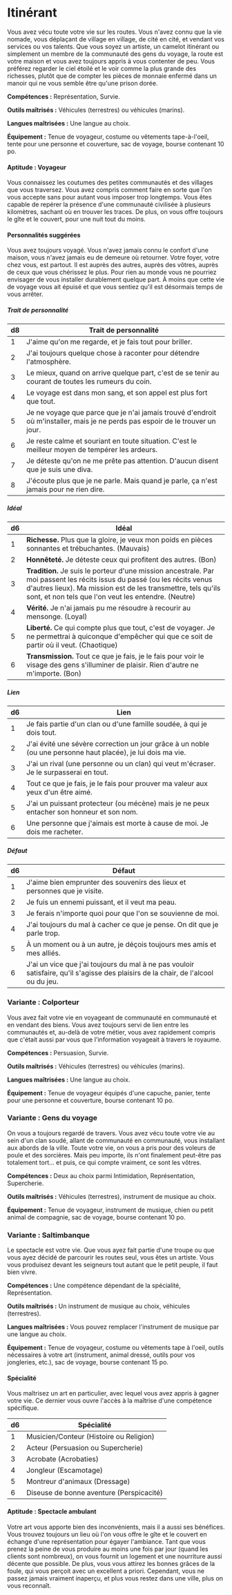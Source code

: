 
<!--Items-->

# <!--Name-->Itinérant<!--/Name-->

Vous avez vécu toute votre vie sur les routes. Vous n'avez connu que la vie nomade, vous déplaçant de village en village, de cité en cité, et vendant vos services ou vos talents. Que vous soyez un artiste, un camelot itinérant ou simplement un membre de la communauté des gens du voyage, la route est votre maison et vous avez toujours appris à vous contenter de peu. Vous préférez regarder le ciel étoilé et le voir comme la plus grande des richesses, plutôt que de compter les pièces de monnaie enfermé dans un manoir qui ne vous semble être qu'une prison dorée.

**Compétences :** Représentation, Survie.

**Outils maîtrisés :** Véhicules (terrestres) ou véhicules (marins).

**Langues maîtrisées :** Une langue au choix.

**Équipement :** Tenue de voyageur, costume ou vêtements tape-à-l'oeil, tente pour une personne et couverture, sac de voyage, bourse contenant 10 po.

<!--Generic-->

#### <!--Name-->Aptitude : Voyageur<!--/Name-->

Vous connaissez les coutumes des petites communautés et des villages que vous traversez. Vous avez compris comment faire en sorte que l'on vous accepte sans pour autant vous imposer trop longtemps. Vous êtes capable de repérer la présence d'une communauté civilisée à plusieurs kilomètres, sachant où en trouver les traces. De plus, on vous offre toujours le gîte et le couvert, pour une nuit tout du moins.

<!--/Generic-->

<!--Items-->

#### <!--Name-->Personnalités suggérées<!--/Name-->

Vous avez toujours voyagé. Vous n'avez jamais connu le confort d'une maison, vous n'avez jamais eu de demeure où retourner. Votre foyer, votre chez vous, est partout. Il est auprès des autres, auprès des vôtres, auprès de ceux que vous chérissez le plus. Pour rien au monde vous ne pourriez envisager de vous installer durablement quelque part. À moins que cette vie de voyage vous ait épuisé et que vous sentiez qu'il est désormais temps de vous arrêter.

<!--Generic-->

##### <!--Name-->Trait de personnalité<!--/Name-->

|d8|Trait de personnalité|
|---|---|
|1|J'aime qu'on me regarde, et je fais tout pour <!--br-->briller.|
|2|J'ai toujours quelque chose à raconter pour <!--br-->détendre l'atmosphère.|
|3|Le mieux, quand on arrive quelque part, c'est <!--br-->de se tenir au courant de toutes les rumeurs du <!--br-->coin.|
|4|Le voyage est dans mon sang, et son appel est <!--br-->plus fort que tout.|
|5|Je ne voyage que parce que je n'ai jamais <!--br-->trouvé d'endroit où m'installer, mais je ne <!--br-->perds pas espoir de le trouver un jour.|
|6|Je reste calme et souriant en toute situation. <!--br-->C'est le meilleur moyen de tempérer les <!--br-->ardeurs.|
|7|Je déteste qu'on ne me prête pas attention. <!--br-->D'aucun disent que je suis une diva.|
|8|J'écoute plus que je ne parle. Mais quand je <!--br-->parle, ça n'est jamais pour ne rien dire.|

<!--/Generic-->

<!--Generic-->

##### <!--Name-->Idéal<!--/Name-->

|d6|Idéal|
|---|---|
|1|**Richesse.** Plus que la gloire, je veux mon poids <!--br-->en pièces sonnantes et trébuchantes. (Mauvais)|
|2|**Honnêteté.** Je déteste ceux qui profitent des <!--br-->autres. (Bon)|
|3|**Tradition.** Je suis le porteur d'une mission <!--br-->ancestrale. Par moi passent les récits issus du <!--br-->passé (ou les récits venus d'autres lieux). Ma <!--br-->mission est de les transmettre, tels qu'ils sont, <!--br-->et non tels que l'on veut les entendre. (Neutre)|
|4|**Vérité.** Je n'ai jamais pu me résoudre à recourir <!--br-->au mensonge. (Loyal)|
|5|**Liberté.** Ce qui compte plus que tout, c'est <!--br-->de voyager. Je ne permettrai à quiconque <!--br-->d'empêcher qui que ce soit de partir où il veut. <!--br-->(Chaotique)|
|6|**Transmission.** Tout ce que je fais, je le fais pour <!--br-->voir le visage des gens s'illuminer de plaisir. <!--br-->Rien d'autre ne m'importe. (Bon)|

<!--/Generic-->

<!--Generic-->

##### <!--Name-->Lien<!--/Name-->

|d6|Lien|
|---|---|
|1|Je fais partie d'un clan ou d'une famille soudée, <!--br-->à qui je dois tout.|
|2|J'ai évité une sévère correction un jour grâce à <!--br-->un noble (ou une personne haut placée), je lui <!--br-->dois ma vie.|
|3|J'ai un rival (une personne ou un clan) qui veut <!--br-->m'écraser. Je le surpasserai en tout.|
|4|Tout ce que je fais, je le fais pour prouver ma <!--br-->valeur aux yeux d'un être aimé.|
|5|J'ai un puissant protecteur (ou mécène) mais je <!--br-->ne peux entacher son honneur et son nom.|
|6|Une personne que j'aimais est morte à cause de <!--br-->moi. Je dois me racheter.|

<!--/Generic-->

<!--Generic-->

##### <!--Name-->Défaut<!--/Name-->

|d6|Défaut|
|---|---|
|1|J'aime bien emprunter des souvenirs des lieux <!--br-->et personnes que je visite.|
|2|Je fuis un ennemi puissant, et il veut ma peau.|
|3|Je ferais n'importe quoi pour que l'on se <!--br-->souvienne de moi.|
|4|J'ai toujours du mal à cacher ce que je pense. <!--br-->On dit que je parle trop.|
|5|À un moment ou à un autre, je déçois toujours <!--br-->mes amis et mes alliés.|
|6|J'ai un vice que j'ai toujours du mal à ne pas <!--br-->vouloir satisfaire, qu'il s'agisse des plaisirs de <!--br-->la chair, de l'alcool ou du jeu.|

<!--/Generic-->

<!--/Items-->

<!--Generic-->

### <!--Name-->Variante : Colporteur<!--/Name-->

Vous avez fait votre vie en voyageant de communauté en communauté et en vendant des biens. Vous avez toujours servi de lien entre les communautés et, au-delà de votre métier, vous avez rapidement compris que c'était aussi par vous que l'information voyageait à travers le royaume.

**Compétences :** Persuasion, Survie.

**Outils maîtrisés :** Véhicules (terrestres) ou véhicules (marins).

**Langues maîtrisées :** Une langue au choix.

**Équipement :** Tenue de voyageur équipés d'une capuche, panier, tente pour une personne et couverture, bourse contenant 10 po.

<!--/Generic-->

<!--Generic-->

### <!--Name-->Variante : Gens du voyage<!--/Name-->

On vous a toujours regardé de travers. Vous avez vécu toute votre vie au sein d'un clan soudé, allant de communauté en communauté, vous installant aux abords de la ville. Toute votre vie, on vous a pris pour des voleurs de poule et des sorcières. Mais peu importe, ils n'ont finalement peut-être pas totalement tort… et puis, ce qui compte vraiment, ce sont les vôtres.

**Compétences :** Deux au choix parmi Intimidation, Représentation, Supercherie.

**Outils maîtrisés :** Véhicules (terrestres), instrument de musique au choix.

**Équipement :** Tenue de voyageur, instrument de musique, chien ou petit animal de compagnie, sac de voyage, bourse contenant 10 po.

<!--/Generic-->

<!--Items-->

### <!--Name-->Variante : Saltimbanque<!--/Name-->

Le spectacle est votre vie. Que vous ayez fait partie d'une troupe ou que vous ayez décidé de parcourir les routes seul, vous êtes un artiste. Vous vous produisez devant les seigneurs tout autant que le petit peuple, il faut bien vivre.

**Compétences :** Une compétence dépendant de la spécialité, Représentation.

**Outils maîtrisés :** Un instrument de musique au choix, véhicules (terrestres).

**Langues maîtrisées :** Vous pouvez remplacer l'instrument de musique par une langue au choix.

**Équipement :** Tenue de voyageur, costume ou vêtements tape à l'oeil, outils nécessaires à votre art (instrument, animal dressé, outils pour vos jongleries, etc.), sac de voyage, bourse contenant 15 po.

<!--Generic-->

#### <!--Name-->Spécialité<!--/Name-->

Vous maîtrisez un art en particulier, avec lequel vous avez appris à gagner votre vie. Ce dernier vous ouvre l'accès à la maîtrise d'une compétence spécifique.

|d6|Spécialité|
|---|---|
|1|Musicien/Conteur (Histoire ou Religion)|
|2|Acteur (Persuasion ou Supercherie)|
|3|Acrobate (Acrobaties)|
|4|Jongleur (Escamotage)|
|5|Montreur d'animaux (Dressage)|
|6|Diseuse de bonne aventure (Perspicacité)|

<!--/Generic-->

<!--Generic-->

#### <!--Name-->Aptitude : Spectacle ambulant<!--/Name-->

Votre art vous apporte bien des inconvénients, mais il a aussi ses bénéfices. Vous trouvez toujours un lieu où l'on vous offre le gîte et le couvert en échange d'une représentation pour égayer l'ambiance. Tant que vous prenez la peine de vous produire au moins une fois par jour (quand les clients sont nombreux), on vous fournit un logement et une nourriture aussi décente que possible. De plus, vous vous attirez les bonnes grâces de la foule, qui vous perçoit avec un excellent a priori. Cependant, vous ne passez jamais vraiment inaperçu, et plus vous restez dans une ville, plus on vous reconnaît.

<!--/Generic-->

<!--/Items-->

<!--/Items-->
